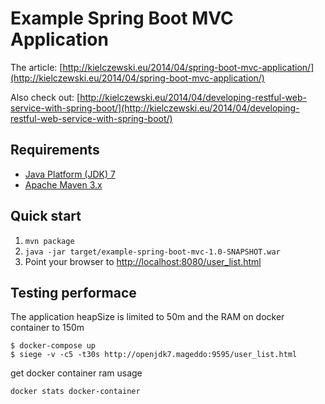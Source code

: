 Example Spring Boot MVC Application
===================================

The article: [http://kielczewski.eu/2014/04/spring-boot-mvc-application/](http://kielczewski.eu/2014/04/spring-boot-mvc-application/)

Also check out: [http://kielczewski.eu/2014/04/developing-restful-web-service-with-spring-boot/](http://kielczewski.eu/2014/04/developing-restful-web-service-with-spring-boot/)

Requirements
------------
* [Java Platform (JDK) 7](http://www.oracle.com/technetwork/java/javase/downloads/index.html)
* [Apache Maven 3.x](http://maven.apache.org/)

Quick start
-----------
1. `mvn package`
2. `java -jar target/example-spring-boot-mvc-1.0-SNAPSHOT.war`
3. Point your browser to [http://localhost:8080/user_list.html](http://localhost:8080/user_list.html)

Testing performace
-------------------

The application heapSize is limited to 50m and the RAM on docker container to 150m

	$ docker-compose up
	$ siege -v -c5 -t30s http://openjdk7.mageddo:9595/user_list.html
	

get docker container ram usage

	docker stats docker-container

